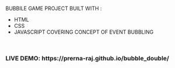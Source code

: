 BUBBILE GAME PROJECT
BUILT WITH : 
* HTML
* CSS
* JAVASCRIPT 
COVERING CONCEPT OF EVENT BUBBLING 
<br>
<h3>LIVE DEMO: https://prerna-raj.github.io/bubble_double/</h3>
